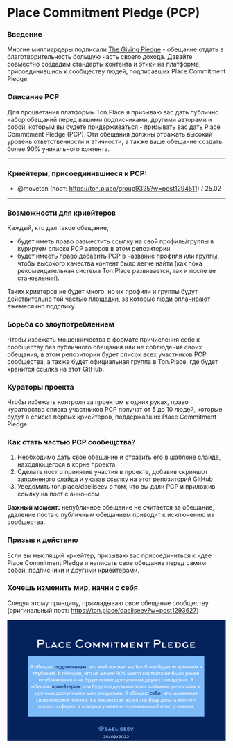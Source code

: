 # Place Commitment Pledge (PCP)

### Введение
Многие миллиардеры подписали [The Giving Pledge](https://en.wikipedia.org/wiki/The_Giving_Pledge) - обещание отдать в благотворительность большую часть своего дохода. Давайте совместно создадим стандарты контента и этики на платформе, присоединившись к сообществу людей, подписавших Place Commitment Pledge. 

### Описание PCP
Для процветания платформы Ton.Place я призываю вас дать публично набор обещаний перед вашими подписчиками, другими авторами и собой, которым вы будете придерживаться - призывать вас дать Place Commitment Pledge (PCP). Эти обещания должны отражать высокий уровень ответственности и этичности, а также ваше обещание создать более 90% уникального контента.

----

### Криейтеры, присоединившиеся к PCP:
- @moveton (пост: https://ton.place/group9325?w=post1294511) / 25.02

---

### Возможности для криейтеров
Каждый, кто дал такое обещание, 
- будет иметь право разместить ссылку на свой профиль/группы в курируем списке PCP авторов в этом репозитории 
- будет имееть право добавить PCP в название профиля или группы, чтобы высокого качества контент было легче найти (как пока рекомендательная система Ton.Place развивается, так и после ее становления). 

Таких криетеров не будет много, но их профили и группы будут действительно той частью площадки, за которые люди оплачивают ежемесячно подспику.

### Борьба со злоупотреблением
Чтобы избежать мошенничества в формате причисления себе к сообществу без публичного обещания или не соблюдения своих обещания, в этом репозитории будет список всех участников PCP сообщества, а также будет официальная группа в Ton.Place, где будет хранится ссылка на этот GitHub. 

### Кураторы проекта
Чтобы избежать контроля за проектом в одних руках, право кураторство списка участников PCP получат от 5 до 10 людей, которые будут в списке первых криейтеров, поддержавших Place Commitment Pledge. 

### Как стать частью PCP сообещства?
1. Необходимо дать свое обещание и отразить его в шаблоне слайде, находяющегося в корне проекта   
2. Сделать пост о принятие участия в проекте, добавив скриншот заполненого слайда и указав ссылку на этот репозиторий GitHub
3. Уведомить ton.place/daeliseev о том, что вы дали PCP и приложив ссылку на пост с аннонсом 

**Важный момент:** непубличное обещание не считается за обещание, удаление поста с публичным обещанием приводит к исключению из сообщества.

### Призыв к действию 
Если вы мыслящий криейтер, призываю вас присоединиться к идее Place Commitment Pledge и написать свое обещание перед самим собой, подписчики и другими криейтерами.

### Хочешь изменить мир, начни с себя
Cледуя этому принципу, прикладываю свое обещание сообществу (оригинальный пост: https://ton.place/daeliseev?w=post1293627)

![PCP](Commitments/20220225_DAELISEEV.png?raw=true "Title")
